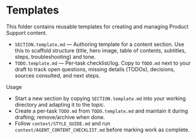 # Templates

This folder contains reusable templates for creating and managing Product Support content.

- `SECTION.template.md` — Authoring template for a content section. Use this to scaffold structure (title, hero image, table of contents, subtitles, steps, troubleshooting) and tone.
- `TODO.template.md` — Per‑task checklist/log. Copy to `TODO.md` next to your draft to track open questions, missing details (TODOs), decisions, sources consulted, and next steps.

Usage

- Start a new section by copying `SECTION.template.md` into your working directory and adapting it to the topic.
- Create a per‑task `TODO.md` from `TODO.template.md` and maintain it during drafting; remove/archive when done.
- Follow `context/STYLE_GUIDE.md` and run `context/AGENT_CONTENT_CHECKLIST.md` before marking work as complete. 
